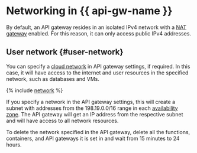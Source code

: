 # Networking in {{ api-gw-name }}

By default, an API gateway resides in an isolated IPv4 network with a [NAT gateway](../../vpc/concepts/gateways.md) enabled. For this reason, it can only access public IPv4 addresses.

## User network {#user-network}

You can specify a [cloud network](../../vpc/concepts/network.md#network) in API gateway settings, if required. In this case, it will have access to the internet and user resources in the specified network, such as databases and VMs.

{% include [network](../../_includes/functions/network.md) %}

If you specify a network in the API gateway settings, this will create a subnet with addresses from the 198.19.0.0/16 range in each [availability zone](../../overview/concepts/geo-scope.md). The API gateway will get an IP address from the respective subnet and will have access to all network resources.

To delete the network specified in the API gateway, delete all the functions, containers, and API gateways it is set in and wait from 15 minutes to 24 hours.
